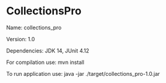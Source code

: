 # CollectionsPro

Name:
collections_pro

Version:
1.0

Dependencies:
JDK 14, JUnit 4.12

For compilation use:
mvn install

To run application use:
java -jar ./target/collections_pro-1.0.jar